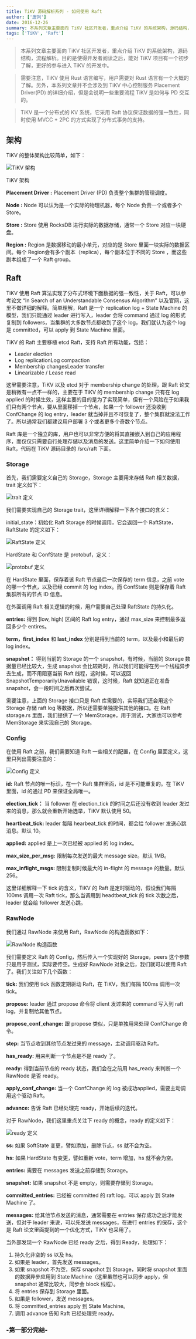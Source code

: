 ```yaml
---
title: TiKV 源码解析系列 - 如何使用 Raft
author: ['唐刘']
date: 2016-12-26
summary: 本系列文章主要面向 TiKV 社区开发者，重点介绍 TiKV 的系统架构，源码结构，流程解析。目的是使得开发者阅读之后，能对 TiKV 项目有一个初步了解，更好的参与进入 TiKV 的开发中。需要注意，TiKV 使用 Rust 语言编写，用户需要对 Rust 语言有一个大概的了解。另外，本系列文章并不会涉及到 TiKV 中心控制服务 Placement Driver(PD) 的详细介绍，但是会说明一些重要流程 TiKV 是如何与 PD 交互的。TiKV 是一个分布式的 KV 系统，它采用 Raft 协议保证数据的强一致性，同时使用 MVCC + 2PC 的方式实现了分布式事务的支持。
tags: ['TiKV', 'Raft']
---
```


> 本系列文章主要面向 TiKV 社区开发者，重点介绍 TiKV 的系统架构，源码结构，流程解析。目的是使得开发者阅读之后，能对 TiKV 项目有一个初步了解，更好的参与进入 TiKV 的开发中。

> 需要注意，TiKV 使用 Rust 语言编写，用户需要对 Rust 语言有一个大概的了解。另外，本系列文章并不会涉及到 TiKV 中心控制服务 Placement Driver(PD) 的详细介绍，但是会说明一些重要流程 TiKV 是如何与 PD 交互的。

> TiKV 是一个分布式的 KV 系统，它采用 Raft 协议保证数据的强一致性，同时使用 MVCC + 2PC 的方式实现了分布式事务的支持。

## 架构

TiKV 的整体架构比较简单，如下：

![TiKV 架构](media/tikv-how-to-use-raft/1.png)

<div class="caption-center">TiKV 架构</div>

**Placement Driver :** Placement Driver (PD) 负责整个集群的管理调度。

**Node :** Node 可以认为是一个实际的物理机器，每个 Node 负责一个或者多个 Store。

**Store :** Store 使用 RocksDB 进行实际的数据存储，通常一个 Store 对应一块硬盘。

**Region :** Region 是数据移动的最小单元，对应的是 Store 里面一块实际的数据区间。每个 Region会有多个副本（replica），每个副本位于不同的 Store ，而这些副本组成了一个 Raft group。

## Raft

TiKV 使用 Raft 算法实现了分布式环境下面数据的强一致性，关于 Raft，可以参考论文 “In Search of an Understandable Consensus Algorithm” 以及官网，这里不做详细的解释。简单理解，Raft 是一个 replication log + State Machine 的模型，我们只能通过 leader 进行写入，leader 会将 command 通过 log 的形式复制到 followers，当集群的大多数节点都收到了这个 log，我们就认为这个 log 是 committed，可以 apply 到 State Machine 里面。

TiKV 的 Raft 主要移植 etcd Raft，支持 Raft 所有功能，包括：

+ Leader election
+ Log replicationLog compaction
+ Membership changesLeader transfer
+ Linearizable / Lease read

这里需要注意，TiKV 以及 etcd 对于 membership change 的处理，跟 Raft 论文是稍微有一点不一样的，主要在于 TiKV 的 membership change 只有在 log applied 的时候生效，这样主要的目的是为了实现简单，但有一个风险在于如果我们只有两个节点，要从里面移掉一个节点，如果一个 follower 还没收到 ConfChange 的 log entry，leader 就当掉并且不可恢复了，整个集群就没法工作了。所以通常我们都建议用户部署 3 个或者更多个奇数个节点。

Raft 库是一个独立的库，用户也可以非常方便的将其直接嵌入到自己的应用程序，而仅仅只需要自行处理存储以及消息的发送。这里简单介绍一下如何使用 Raft，代码在 TiKV 源码目录的 /src/raft 下面。

### Storage

首先，我们需要定义自己的 Storage，Storage 主要用来存储 Raft 相关数据，trait 定义如下：

![trait 定义](media/tikv-how-to-use-raft/2.png)

我们需要实现自己的 Storage trait，这里详细解释一下各个接口的含义：

initial_state：初始化 Raft Storage 的时候调用，它会返回一个 RaftState，RaftState 的定义如下：

![RaftState 定义](media/tikv-how-to-use-raft/3.png)

HardState 和 ConfState 是 protobuf，定义：

![protobuf 定义](media/tikv-how-to-use-raft/4.png)

在 HardState 里面，保存着该 Raft 节点最后一次保存的 term 信息，之前 vote 的哪一个节点，以及已经 commit 的 log index。而 ConfState 则是保存着 Raft 集群所有的节点 ID 信息。

在外面调用 Raft 相关逻辑的时候，用户需要自己处理 RaftState 的持久化。

**entries:** 得到 [low, high) 区间的 Raft log entry，通过 max_size 来控制最多返回多少个 entires。

**term，first_index** 和 **last_index** 分别是得到当前的 term，以及最小和最后的 log index。

**snapshot：** 得到当前的 Storage 的一个 snapshot，有时候，当前的 Storage 数据量已经比较大，生成 snapshot 会比较耗时，所以我们可能得在另一个线程异步去生成，而不用阻塞当前 Raft 线程，这时候，可以返回 SnapshotTemporarilyUnavailable 错误，这时候，Raft 就知道正在准备 snapshot，会一段时间之后再次尝试。

需要注意，上面的 Storage 接口只是 Raft 库需要的，实际我们还会用这个 Storage 存储 raft log 等数据，所以还需要单独提供其他的接口。在 Raft storage.rs 里面，我们提供了一个 MemStorage，用于测试，大家也可以参考 MemStorage 来实现自己的 Storage。

### Config

在使用 Raft 之前，我们需要知道 Raft 一些相关的配置，在 Config 里面定义，这里只列出需要注意的：

![Config 定义](media/tikv-how-to-use-raft/5.png)

**id:** Raft 节点的唯一标识，在一个 Raft 集群里面，id 是不可能重复的。在 TiKV 里面，id 的通过 PD 来保证全局唯一。

**election_tick：** 当 follower 在 election_tick 的时间之后还没有收到 leader 发过来的消息，那么就会重新开始选举，TiKV 默认使用 50。

**heartbeat_tick:** leader 每隔 hearbeat_tick 的时间，都会给 follower 发送心跳消息。默认 10。

**applied:** applied 是上一次已经被 applied 的 log index。

**max_size_per_msg:** 限制每次发送的最大 message size。默认 1MB。

**max_inflight_msgs:** 限制复制时候最大的 in-flight 的 message 的数量。默认 256。

这里详细解释一下 tick 的含义，TiKV 的 Raft 是定时驱动的，假设我们每隔 100ms 调用一次 Raft tick，那么当调用到 headtbeat_tick 的 tick 次数之后，leader 就会给 follower 发送心跳。

### RawNode

我们通过 RawNode 来使用 Raft，RawNode 的构造函数如下：

![RawNode 构造函数](media/tikv-how-to-use-raft/6.png)

我们需要定义 Raft 的 Config，然后传入一个实现好的 Storage，peers 这个参数只是用于测试，实际要传空。生成好 RawNode 对象之后，我们就可以使用 Raft 了。我们关注如下几个函数：

**tick:** 我们使用 tick 函数定期驱动 Raft，在 TiKV，我们每隔 100ms 调用一次 tick。

**propose:** leader 通过 propose 命令将 client 发过来的 command 写入到 raft log，并复制给其他节点。

**propose_conf_change:** 跟 propose 类似，只是单独用来处理 ConfChange 命令。

**step:** 当节点收到其他节点发过来的 message，主动调用驱动 Raft。

**has_ready:** 用来判断一个节点是不是 ready 了。

**ready:** 得到当前节点的 ready 状态，我们会在之前用 has_ready 来判断一个 RawNode 是否 ready。

**apply_conf_change:** 当一个 ConfChange 的 log 被成功applied，需要主动调用这个驱动 Raft。

**advance:** 告诉 Raft 已经处理完 ready，开始后续的迭代。

对于 RawNode，我们这里重点关注下 ready 的概念，ready 的定义如下：

![ready 定义](media/tikv-how-to-use-raft/7.png)

**ss:** 如果 SoftState 变更，譬如添加，删除节点，ss 就不会为空。

**hs:** 如果 HardState 有变更，譬如重新 vote，term 增加，hs 就不会为空。

**entries:** 需要在 messages 发送之前存储到 Storage。

**snapshot:** 如果 snapshot 不是 empty，则需要存储到 Storage。

**committed_entries:** 已经被 committed 的 raft log，可以 apply 到 State Machine 了。

**messages:** 给其他节点发送的消息，通常需要在 entries 保存成功之后才能发送，但对于 leader 来说，可以先发送 messages，在进行 entries 的保存，这个是 Raft 论文里面提到的一个优化方式，TiKV 也采用了。

当外部发现一个 RawNode 已经 ready 之后，得到 Ready，处理如下：

1. 持久化非空的 ss 以及 hs。
2. 如果是 leader，首先发送 messages。
3. 如果 snapshot 不为空，保存 snapshot 到 Storage，同时将 snapshot 里面的数据异步应用到 State Machine（这里虽然也可以同步 apply，但 snapshot 通常比较大，同步会 block 线程）。
4. 将 entries 保存到 Storage 里面。
5. 如果是 follower，发送 messages。
6. 将 committed_entries apply 到 State Machine。
7. 调用 advance 告知 Raft 已经处理完 ready。

### -第一部分完结-
